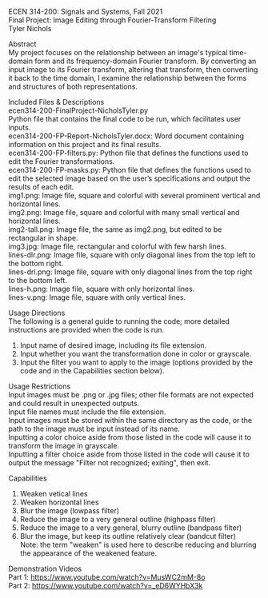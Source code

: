 ECEN 314-200: Signals and Systems, Fall 2021   
Final Project: Image Editing through Fourier-Transform Filtering   
Tyler Nichols   

Abstract   
My project focuses on the relationship between an image's typical time-domain form and its frequency-domain Fourier transform. By converting an input image to its Fourier
transform, altering that transform, then converting it back to the time domain, I examine the relationship between the forms and structures of both representations.

Included Files & Descriptions   
ecen314-200-FinalProject-NicholsTyler.py   
Python file that contains the final code to be run, which facilitates user inputs.   
ecen314-200-FP-Report-NicholsTyler.docx: Word document containing information on this project and its final results.   
ecen314-200-FP-filters.py: Python file that defines the functions used to edit the Fourier transformations.   
ecen314-200-FP-masks.py: Python file that defines the functions used to edit the selected image based on the user’s specifications and output the results of each edit.   
img1.png: Image file, square and colorful with several prominent vertical and horizontal lines.   
img2.png: Image file, square and colorful with many small vertical and horizontal lines.   
img2-tall.png: Image file, the same as img2.png, but edited to be rectangular in shape.   
img3.jpg: Image file, rectangular and colorful with few harsh lines.   
lines-dlr.png: Image file, square with only diagonal lines from the top left to the bottom right.   
lines-drl.png: Image file, square with only diagonal lines from the top right to the bottom left.   
lines-h.png: Image file, square with only horizontal lines.   
lines-v.png: Image file, square with only vertical lines.   

Usage Directions   
The following is a general guide to running the code; more detailed instructions are provided when the code is run.   
1.	Input name of desired image, including its file extension.   
2.	Input whether you want the transformation done in color or grayscale.   
3.	Input the filter you want to apply to the image (options provided by the code and in the Capabilities section below).   

Usage Restrictions   
Input images must be .png or .jpg files; other file formats are not expected and could result in unexpected outputs.   
Input file names must include the file extension.   
Input images must be stored within the same directory as the code, or the path to the image must be input instead of its name.   
Inputting a color choice aside from those listed in the code will cause it to transform the image in grayscale.   
Inputting a filter choice aside from those listed in the code will cause it to output the message "Filter not recognized; exiting", then exit.   

Capabilities
1.	Weaken vetical lines   
2.	Weaken horizontal lines   
3.	Blur the image (lowpass filter)   
4.	Reduce the image to a very general outline (highpass filter)   
5.	Reduce the image to a very general, blurry outline (bandpass filter)   
6.	Blur the image, but keep its outline relatively clear (bandcut filter)   
Note: the term "weaken" is used here to describe reducing and blurring the appearance of the weakened feature.   

Demonstration Videos   
Part 1: https://www.youtube.com/watch?v=MusWC2mM-8o   
Part 2: https://www.youtube.com/watch?v=_eD6WYHbX3k   
